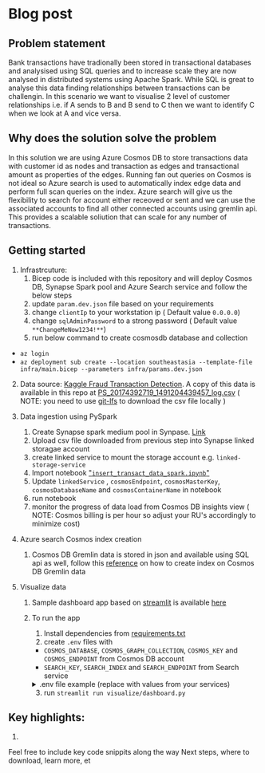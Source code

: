 # Blog post

## Problem statement

Bank transactions have tradionally been stored in transactional databases and analysised using SQL queries and to increase scale they are now analysed in distributed systems using Apache Spark. While SQL is great to analyse this data finding relationships between transactions can be challengin. In this scenario we want to visualise 2 level of customer relationships i.e. if A sends to B and B send to C then we want to identify C when we look at A and vice versa.

## Why does the solution solve the problem

In this solution we are using Azure Cosmos DB to store transactions data with customer id as nodes and transaction as edges and transactional amount as properties of the edges. Running fan out queries on Cosmos is not ideal so Azure search is used to automatically index edge data and perform full scan queries on the index. Azure search will give us the flexibility to search for account either receoved or sent and we can use the associated accounts to find all other connected accounts using gremlin api. This provides a scalable soliution that can scale for any number of transactions.

## Getting started

1. Infrastrcuture:
   1. Bicep code is included with this repository and will deploy Cosmos DB, Synapse Spark pool and Azure Search service and follow the below steps
   2. update `param.dev.json` file based on your requirements
   3. change `clientIp` to your workstation ip ( Default value `0.0.0.0`)
   4. change `sqlAdminPassword` to a strong password ( Default value `**ChangeMeNow1234!**`)
   5. run below command to create cosmosdb database and collection

- `az login`
- `az deployment sub create --location southeastasia --template-file infra/main.bicep --parameters infra/params.dev.json`

2. Data source: [Kaggle Fraud Transaction Detection](https://www.kaggle.com/llabhishekll/fraud-transaction-detection/data). A copy of this data is available in this repo at [PS_20174392719_1491204439457_log.csv](load_data/data/PS_20174392719_1491204439457_log.csv) ( NOTE: you need to use [git-lfs](https://git-lfs.github.com/) to download the csv file locally )

3. Data ingestion using PySpark

   1. Create Synapse spark medium pool in Synpase. [Link](https://docs.microsoft.com/en-us/azure/synapse-analytics/quickstart-create-apache-spark-pool-portal)
   2. Upload csv file downloaded from previous step into Synapse linked storagae account
   3. create linked service to mount the storage account e.g. `linked-storage-service`
   4. Import notebook ["`insert_transact_data_spark.ipynb`"](load_data/insert_transact_data_spark.ipynb)
   5. Update `linkedService` , `cosmosEndpoint`, `cosmosMasterKey`, `cosmosDatabaseName` and `cosmosContainerName` in notebook
   6. run notebook
   7. monitor the progress of data load from Cosmos DB insights view ( NOTE: Cosmos billing is per hour so adjust your RU's accordingly to minimize cost)

4. Azure search Cosmos index creation

   1. Cosmos DB Gremlin data is stored in json and available using SQL api as well, follow this [reference](https://docs.microsoft.com/en-us/azure/search/search-howto-index-cosmosdb) on how to create index on Cosmos DB Gremlin data

5. Visualize data

   1. Sample dashboard app based on [streamlit](https://github.com/streamlit/streamlit) is available [here](visualize/dashboard.py)
   2. To run the app

      1. Install dependencies from [requirements.txt](./requirements.txt)
      2. create `.env` files with

      - `COSMOS_DATABASE`, `COSMOS_GRAPH_COLLECTION`, `COSMOS_KEY` and `COSMOS_ENDPOINT` from Cosmos DB account
      - `SEARCH_KEY`, `SEARCH_INDEX` and `SEARCH_ENDPOINT` from Search service
      <details>
      <summary>.env file example (replace with values from your services)</summary>

      ```bash
      COSMOS_DATABASE=database01
      COSMOS_GRAPH_COLLECTION=graph01
      COSMOS_KEY=xxxxx
      COSMOS_ENDPOINT=xxxxx.gremlin.cosmos.azure.com:443/
      SEARCH_KEY=xxxx
      SEARCH_INDEX=cosmosdb-index
      SEARCH_ENDPOINT=https://xxxxx.search.windows.net
      ```

      </details>
      
      3. run `streamlit run visualize/dashboard.py`

## Key highlights:

1. 

Feel free to include key code snippits along the way
Next steps, where to download, learn more, et
